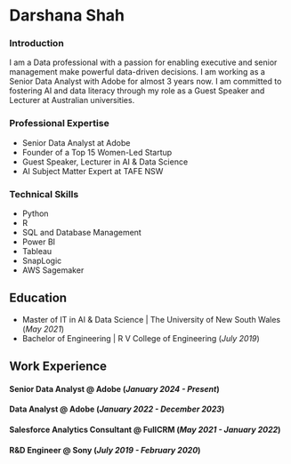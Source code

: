 # Darshana Shah

### Introduction
I am a Data professional with a passion for enabling executive and senior management make powerful data-driven decisions. I am working as a Senior Data Analyst with Adobe for almost 3 years now. I am committed to fostering AI and data literacy through my role as a Guest Speaker and Lecturer at Australian universities. 

### Professional Expertise
- Senior Data Analyst at Adobe
- Founder of a Top 15 Women-Led Startup
- Guest Speaker, Lecturer in AI & Data Science
- AI Subject Matter Expert at TAFE NSW

### Technical Skills
- Python
- R
- SQL and Database Management
- Power BI
- Tableau
- SnapLogic
- AWS Sagemaker

## Education
- Master of IT in AI & Data Science | The University of New South Wales (_May 2021_)
- Bachelor of Engineering | R V College of Engineering (_July 2019_)

## Work Experience

#### Senior Data Analyst @ Adobe (_January 2024 - Present_)

#### Data Analyst @ Adobe (_January 2022 - December 2023_)

#### Salesforce Analytics Consultant @ FullCRM (_May 2021 - January 2022_)

#### R&D Engineer @ Sony (_July 2019 - February 2020_)


